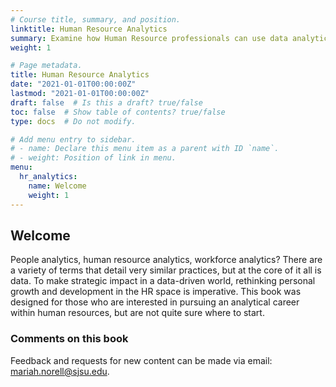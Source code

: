 ```yaml
---
# Course title, summary, and position.
linktitle: Human Resource Analytics
summary: Examine how Human Resource professionals can use data analytics to inform HR decisions. This course covers descriptive, predictive, and prescriptive analytics. Concepts are applied using software tools like Qualtrics, Python, Excel, and Tableau.
weight: 1

# Page metadata.
title: Human Resource Analytics
date: "2021-01-01T00:00:00Z"
lastmod: "2021-01-01T00:00:00Z"
draft: false  # Is this a draft? true/false
toc: false  # Show table of contents? true/false
type: docs  # Do not modify.

# Add menu entry to sidebar.
# - name: Declare this menu item as a parent with ID `name`.
# - weight: Position of link in menu.
menu:
  hr_analytics:
    name: Welcome
    weight: 1
---
```


## Welcome

People analytics, human resource analytics, workforce analytics? There are a variety of terms that detail very similar practices, but at the core of it all is data. To make strategic impact in a data-driven world, rethinking personal growth and development in the HR space is imperative. This book was designed for those who are interested in pursuing an analytical career within human resources, but are not quite sure where to start. 

### Comments on this book

Feedback and requests for new content can be made via email: mariah.norell@sjsu.edu.
<!-- In the future, requests will be made through the issues section of Github. -->
<!-- 
### Notes on the data in this book

In this current version, the content of this book will be focused on Python and the Jupyter Notebook IDE. -->



<!-- * **Online courses**
* **Project or software documentation**
* **Tutorials**

The `courses` folder may be renamed. For example, we can rename it to `docs` for software/project documentation or `tutorials` for creating an online course.

## Delete tutorials

**To remove these pages, delete the `courses` folder and see below to delete the associated menu link.**

## Update site menu

After renaming or deleting the `courses` folder, you may wish to update any `[[main]]` menu links to it by editing your menu configuration at `config/_default/menus.toml`.

For example, if you delete this folder, you can remove the following from your menu configuration:

```toml
[[main]]
  name = "Courses"
  url = "courses/"
  weight = 50
```

Or, if you are creating a software documentation site, you can rename the `courses` folder to `docs` and update the associated *Courses* menu configuration to:

```toml
[[main]]
  name = "Docs"
  url = "docs/"
  weight = 50
```

## Update the docs menu

If you use the *docs* layout, note that the name of the menu in the front matter should be in the form `[menu.X]` where `X` is the folder name. Hence, if you rename the `courses/example/` folder, you should also rename the menu definitions in the front matter of files within `courses/example/` from `[menu.example]` to `[menu.<NewFolderName>]`. -->
